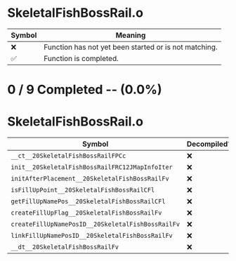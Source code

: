 # SkeletalFishBossRail.o
| Symbol | Meaning 
| ------------- | ------------- 
| :x: | Function has not yet been started or is not matching. 
| :white_check_mark: | Function is completed. 


# 0 / 9 Completed -- (0.0%)
# SkeletalFishBossRail.o
| Symbol | Decompiled? |
| ------------- | ------------- |
| `__ct__20SkeletalFishBossRailFPCc` | :x: |
| `init__20SkeletalFishBossRailFRC12JMapInfoIter` | :x: |
| `initAfterPlacement__20SkeletalFishBossRailFv` | :x: |
| `isFillUpPoint__20SkeletalFishBossRailCFl` | :x: |
| `getFillUpNamePos__20SkeletalFishBossRailCFl` | :x: |
| `createFillUpFlag__20SkeletalFishBossRailFv` | :x: |
| `createFillUpNamePosID__20SkeletalFishBossRailFv` | :x: |
| `linkFillUpNamePosID__20SkeletalFishBossRailFv` | :x: |
| `__dt__20SkeletalFishBossRailFv` | :x: |
